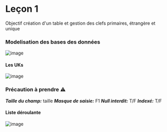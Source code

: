 # Leçon 1

Objectif création d'un table et gestion des clefs primaires, étrangère et unique 

### Modelisation des bases des données

![image](https://user-images.githubusercontent.com/73474137/159160682-9904b4e2-3e22-4408-8e69-d1a62f69f9e2.png)

#### Les UKs

![image](https://user-images.githubusercontent.com/73474137/159160839-dcc85737-fbe3-469e-a536-bb5d2af11d8d.png)

### Précaution à prendre ⚠

***Taille du champ:*** taille
***Masque de saisie:*** F1
***Null interdit:*** T/F
***Indexé:*** T/F

#### Liste déroulante 

![image](https://user-images.githubusercontent.com/73474137/159160823-7e76a488-88a7-400a-a8aa-c4dc4422ef68.png)
